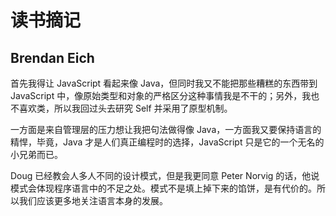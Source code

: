 # 读书摘记

## Brendan Eich

首先我得让 JavaScript 看起来像 Java，但同时我又不能把那些糟糕的东西带到 JavaScript 中，像原始类型和对象的严格区分这种事情我是不干的；另外，我也不喜欢类，所以我回过头去研究 Self 并采用了原型机制。

一方面是来自管理层的压力想让我把句法做得像 Java，一方面我又要保持语言的精悍，毕竟，Java 才是人们真正编程时的选择，JavaScript 只是它的一个无名的小兄弟而已。

Doug 已经教会人多人不同的设计模式，但是我更同意 Peter Norvig 的话，他说模式会体现程序语言中的不足之处。模式不是填上掉下来的馅饼，是有代价的。所以我们应该更多地关注语言本身的发展。